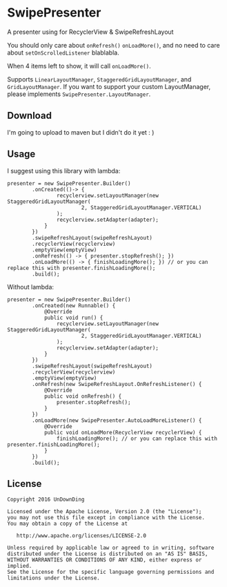SwipePresenter
============

A presenter using for RecyclerView &amp; SwipeRefreshLayout

You should only care about `onRefresh()` `onLoadMore()`, and no need to care about `setOnScrolledListener` blablabla.

When 4 items left to show, it will call `onLoadMore()`.

Supports `LinearLayoutManager`, `StaggeredGridLayoutManager`, and `GridLayoutManager`. If you want to support your custom LayoutManager, please implements `SwipePresenter.LayoutManager`.

Download
--------
I'm going to upload to maven but I didn't do it yet : )

Usage
--------

I suggest using this library with lambda:
```
presenter = new SwipePresenter.Builder()
        .onCreated(()-> {
                recyclerview.setLayoutManager(new StaggeredGridLayoutManager(
                        2, StaggeredGridLayoutManager.VERTICAL)
                );
                recyclerview.setAdapter(adapter);
            }
        })
        .swipeRefreshLayout(swipeRefreshLayout)
        .recyclerView(recyclerview)
        .emptyView(emptyView)
        .onRefresh(() -> { presenter.stopRefresh(); })
        .onLoadMore(() -> { finishLoadingMore(); }) // or you can replace this with presenter.finishLoadingMore();
        .build();
```
Without lambda:
```
presenter = new SwipePresenter.Builder()
        .onCreated(new Runnable() {
            @Override
            public void run() {
                recyclerview.setLayoutManager(new StaggeredGridLayoutManager(
                        2, StaggeredGridLayoutManager.VERTICAL)
                );
                recyclerview.setAdapter(adapter);
            }
        })
        .swipeRefreshLayout(swipeRefreshLayout)
        .recyclerView(recyclerview)
        .emptyView(emptyView)
        .onRefresh(new SwipeRefreshLayout.OnRefreshListener() {
            @Override
            public void onRefresh() {
                presenter.stopRefresh();
            }
        })
        .onLoadMore(new SwipePresenter.AutoLoadMoreListener() {
            @Override
            public void onLoadMore(RecyclerView recyclerView) {
                finishLoadingMore(); // or you can replace this with presenter.finishLoadingMore();
            }
        })
        .build();
```

License
-------

    Copyright 2016 UnDownDing

    Licensed under the Apache License, Version 2.0 (the "License");
    you may not use this file except in compliance with the License.
    You may obtain a copy of the License at

       http://www.apache.org/licenses/LICENSE-2.0

    Unless required by applicable law or agreed to in writing, software
    distributed under the License is distributed on an "AS IS" BASIS,
    WITHOUT WARRANTIES OR CONDITIONS OF ANY KIND, either express or implied.
    See the License for the specific language governing permissions and
    limitations under the License.
